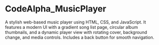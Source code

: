 # CodeAlpha_MusicPlayer
A stylish web-based music player using HTML, CSS, and JavaScript. It features a modern UI with a gradient song list page, circular album thumbnails, and a dynamic player view with rotating cover, background change, and media controls. Includes a back button for smooth navigation.      
